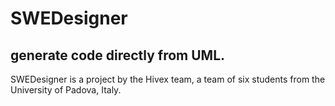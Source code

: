 # SWEDesigner
## generate code directly from UML.

SWEDesigner is a project by the Hivex team, a team of six students from the University of Padova, Italy.
